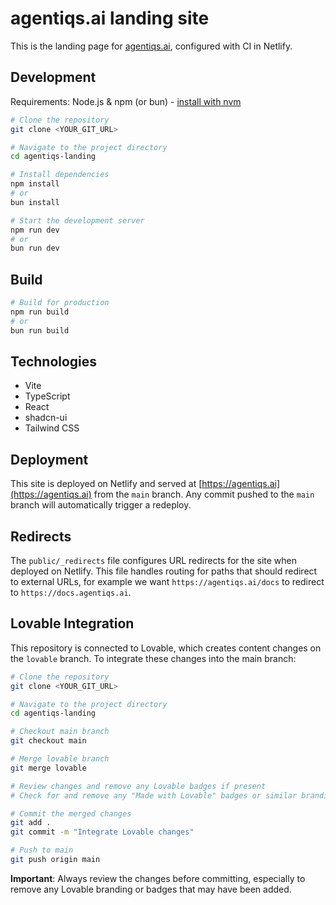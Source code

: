 # agentiqs.ai landing site

This is the landing page for [agentiqs.ai](https://agentiqs.ai), configured with CI in Netlify.

## Development

Requirements: Node.js & npm (or bun) - [install with nvm](https://github.com/nvm-sh/nvm#installing-and-updating)

```sh
# Clone the repository
git clone <YOUR_GIT_URL>

# Navigate to the project directory
cd agentiqs-landing

# Install dependencies
npm install
# or
bun install

# Start the development server
npm run dev
# or
bun run dev
```

## Build

```sh
# Build for production
npm run build
# or
bun run build
```

## Technologies

- Vite
- TypeScript
- React
- shadcn-ui
- Tailwind CSS

## Deployment

This site is deployed on Netlify and served at [https://agentiqs.ai](https://agentiqs.ai) from the `main` branch. Any commit pushed to the `main` branch will automatically trigger a redeploy.

## Redirects

The `public/_redirects` file configures URL redirects for the site when deployed on Netlify. This file handles routing for paths that should redirect to external URLs, for example we want `https://agentiqs.ai/docs` to redirect to `https://docs.agentiqs.ai`.

## Lovable Integration

This repository is connected to Lovable, which creates content changes on the `lovable` branch. To integrate these changes into the main branch:

```sh
# Clone the repository
git clone <YOUR_GIT_URL>

# Navigate to the project directory
cd agentiqs-landing

# Checkout main branch
git checkout main

# Merge lovable branch
git merge lovable

# Review changes and remove any Lovable badges if present
# Check for and remove any "Made with Lovable" badges or similar branding

# Commit the merged changes
git add .
git commit -m "Integrate Lovable changes"

# Push to main
git push origin main
```

**Important**: Always review the changes before committing, especially to remove any Lovable branding or badges that may have been added.

